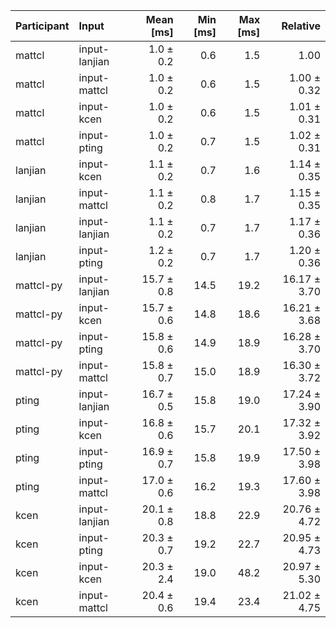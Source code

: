 | Participant | Input | Mean [ms] | Min [ms] | Max [ms] | Relative |
|:---|:---|---:|---:|---:|---:|
| mattcl | input-lanjian | 1.0 ± 0.2 | 0.6 | 1.5 | 1.00 |
| mattcl | input-mattcl | 1.0 ± 0.2 | 0.6 | 1.5 | 1.00 ± 0.32 |
| mattcl | input-kcen | 1.0 ± 0.2 | 0.6 | 1.5 | 1.01 ± 0.31 |
| mattcl | input-pting | 1.0 ± 0.2 | 0.7 | 1.5 | 1.02 ± 0.31 |
| lanjian | input-kcen | 1.1 ± 0.2 | 0.7 | 1.6 | 1.14 ± 0.35 |
| lanjian | input-mattcl | 1.1 ± 0.2 | 0.8 | 1.7 | 1.15 ± 0.35 |
| lanjian | input-lanjian | 1.1 ± 0.2 | 0.7 | 1.7 | 1.17 ± 0.36 |
| lanjian | input-pting | 1.2 ± 0.2 | 0.7 | 1.7 | 1.20 ± 0.36 |
| mattcl-py | input-lanjian | 15.7 ± 0.8 | 14.5 | 19.2 | 16.17 ± 3.70 |
| mattcl-py | input-kcen | 15.7 ± 0.6 | 14.8 | 18.6 | 16.21 ± 3.68 |
| mattcl-py | input-pting | 15.8 ± 0.6 | 14.9 | 18.9 | 16.28 ± 3.70 |
| mattcl-py | input-mattcl | 15.8 ± 0.7 | 15.0 | 18.9 | 16.30 ± 3.72 |
| pting | input-lanjian | 16.7 ± 0.5 | 15.8 | 19.0 | 17.24 ± 3.90 |
| pting | input-kcen | 16.8 ± 0.6 | 15.7 | 20.1 | 17.32 ± 3.92 |
| pting | input-pting | 16.9 ± 0.7 | 15.8 | 19.9 | 17.50 ± 3.98 |
| pting | input-mattcl | 17.0 ± 0.6 | 16.2 | 19.3 | 17.60 ± 3.98 |
| kcen | input-lanjian | 20.1 ± 0.8 | 18.8 | 22.9 | 20.76 ± 4.72 |
| kcen | input-pting | 20.3 ± 0.7 | 19.2 | 22.7 | 20.95 ± 4.73 |
| kcen | input-kcen | 20.3 ± 2.4 | 19.0 | 48.2 | 20.97 ± 5.30 |
| kcen | input-mattcl | 20.4 ± 0.6 | 19.4 | 23.4 | 21.02 ± 4.75 |
